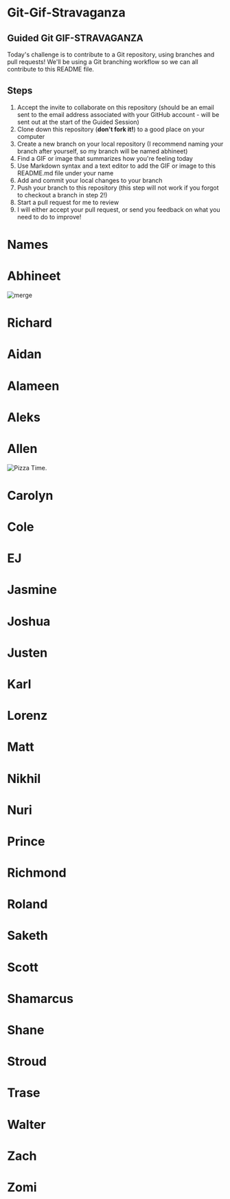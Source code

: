 # Git-Gif-Stravaganza

## Guided Git GIF-STRAVAGANZA 
Today's challenge is to contribute to a Git repository, using branches and pull requests! We'll be using a Git branching workflow so we can all contribute to this README file.

## Steps
1. Accept the invite to collaborate on this repository (should be an email sent to the email address associated with your GitHub account - will be sent out at the start of the Guided Session)
2. Clone down this repository (**don't fork it!**) to a good place on your computer
3. Create a new branch on your local repository (I recommend naming your branch after yourself, so my branch will be named abhineet)
4. Find a GIF or image that summarizes how you're feeling today
5. Use Markdown syntax and a text editor to add the GIF or image to this README.md file under your name
6. Add and commit your local changes to your branch
7. Push your branch to this repository (this step will not work if you forgot to checkout a branch in step 2!)
8. Start a pull request for me to review
9. I will either accept your pull request, or send you feedback on what you need to do to improve!

# Names
# Abhineet
![merge](https://media.giphy.com/media/cFkiFMDg3iFoI/giphy.gif)


# Richard



# Aidan



# Alameen



# Aleks



# Allen
![Pizza Time.](https://c.tenor.com/iHLHKfvRblIAAAAC/tenor.gif)


# Carolyn



# Cole



# EJ



# Jasmine



# Joshua



# Justen



# Karl



# Lorenz



# Matt



# Nikhil



# Nuri



# Prince



# Richmond



# Roland



# Saketh



# Scott



# Shamarcus



# Shane



# Stroud



# Trase



# Walter



# Zach



# Zomi



